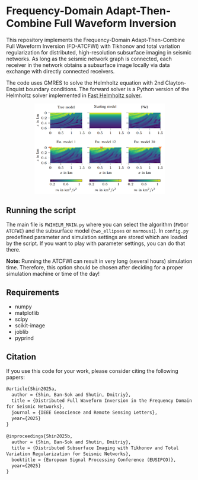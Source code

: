# Frequency-Domain Adapt-Then-Combine Full Waveform Inversion

This repository implements the Frequency-Domain Adapt-Then-Combine Full Waveform Inversion (FD-ATCFWI) with Tikhonov and total variation regularization for distributed, high-resolution subsurface imaging in seismic networks.
As long as the seismic network graph is connected, each receiver in the network obtains a subsurface image locally via data exchange with directly connected receivers. 

The code uses GMRES to solve the Helmholtz equation with 2nd Clayton-Enquist boundary conditions. The forward solver is a Python version of the Helmholtz solver implemented in [Fast Helmholtz solver](https://github.com/vkazei/fastHelmholtz/).

<p align=center>
<img src="fd-atcfwi-result.png" alt="placeholder" width="70%" height="70%">
</p>

## Running the script
The main file is `FWIHELM_MAIN.py` where you can select the algorithm (`FWI`or `ATCFWI`) and the subsurface model (`two_ellipses` or `marmousi`). In `config.py` predefined parameter and simulation settings are stored which are loaded by the script.
If you want to play with parameter settings, you can do that there.

**Note:** Running the ATCFWI can result in very long (several hours) simulation time. Therefore, this option should be chosen after deciding for a proper simulation machine or time of the day!

## Requirements
- numpy
- matplotlib
- scipy
- scikit-image
- joblib
- pyprind

## Citation
If you use this code for your work, please consider citing the following papers:

```
@article{Shin2025a,
  author = {Shin, Ban-Sok and Shutin, Dmitriy},
  title = {Distributed Full Waveform Inversion in the Frequency Domain for Seismic Networks},
  journal = {IEEE Geoscience and Remote Sensing Letters},
  year={2025}
}

@inproceedings{Shin2025b,
  author = {Shin, Ban-Sok and Shutin, Dmitriy},
  title = {Distributed Subsurface Imaging with Tikhonov and Total Variation Regularization for Seismic Networks},
  booktitle = {European Signal Processing Conference (EUSIPCO)},
  year={2025}
}
```
